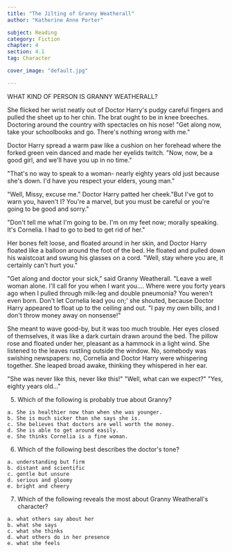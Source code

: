 ```yaml
---
title: "The Jilting of Granny Weatherall"
author: "Katherine Anne Porter"

subject: Reading
category: Fiction
chapter: 4
section: 4.1
tag: Character

cover_image: "default.jpg"

---
```

WHAT KIND OF PERSON IS GRANNY WEATHERALL?

She flicked her wrist neatly out of Doctor Harry's pudgy careful fingers and pulled the sheet up to her chin. The brat ought to be in knee breeches. Doctoring around the country with spectacles on his nose! "Get along now, take your schoolbooks and go. There's nothing wrong with me."

Doctor Harry spread a warm paw like a cushion on her forehead where the forked green vein danced and made her eyelids twitch. "Now, now, be a good girl, and we'll have you up in no time."

"That's no way to speak to a woman- nearly eighty years old just because she's down. I'd have you respect your elders, young man."

"Well, Missy, excuse me." Doctor Harry patted her cheek."But I've got to warn you, haven't I? You're a marvel, but you must be careful or you're going to be good and sorry."

"Don't tell me what I'm going to be. I'm on my feet now; morally speaking. It's Cornelia. I had to go to bed to get rid of her."

Her bones felt loose, and floated around in her skin, and Doctor Harry floated like a balloon around the foot of the bed. He floated and pulled down his waistcoat and swung his glasses on a cord. "Well, stay where you are, it certainly can't hurt you."

"Get along and doctor your sick," said Granny Weatherall. "Leave a well woman alone. I'll call for you when I want you.... Where were you forty years ago when I pulled through milk-leg and double pneumonia? You weren't even born. Don't let Cornelia lead you on;' she shouted, because Doctor Harry appeared to float up to the ceiling and out. "I pay my own bills, and I don't throw money away on nonsense!"

She meant to wave good-by, but it was too much trouble. Her eyes closed of themselves, it was like a dark curtain drawn around the bed. The pillow rose and floated under her, pleasant as a hammock in a light wind. She listened to the leaves rustling outside the window. No, somebody was swishing newspapers: no, Cornelia and Doctor Harry were whispering together. She leaped broad awake, thinking they whispered in her ear.

"She was never like this, never like this!" "Well, what can we expect?" "Yes, eighty years old..."

  5. Which of the following is probably true about Granny?

    a. She is healthier now than when she was younger.
    b. She is much sicker than she says she is.
    c. She believes that doctors are well worth the money.
    d. She is able to get around easily.
    e. She thinks Cornelia is a fine woman.

  6. Which of the following best describes the doctor's tone?

    a. understanding but firm
    b. distant and scientific
    c. gentle but unsure
    d. serious and gloomy
    e. bright and cheery

  7. Which of the following reveals the most about Granny Weatherall's character?

    a. what others say about her
    b. what she says
    c. what she thinks
    d. what others do in her presence
    e. what she feels
